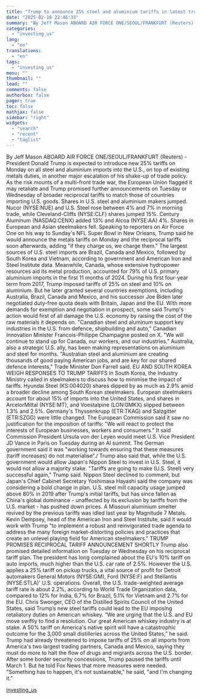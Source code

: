 ```yaml
---
title: "Trump to announce 25% steel and aluminium tariffs in latest trade salvo"
date: "2025-02-10 22:46:33"
summary: "By Jeff Mason ABOARD AIR FORCE ONE/SEOUL/FRANKFURT (Reuters) - President Donald Trump is expected to introduce new 25% tariffs on Monday on all steel and aluminium imports into the U.S., on top of existing metals duties, in another major escalation of his shake-up of trade policy. As the risk mounts..."
categories:
  - "investing_us"
lang:
  - "en"
translations:
  - "en"
tags:
  - "investing_us"
menu: ""
thumbnail: ""
lead: ""
comments: false
authorbox: false
pager: true
toc: false
mathjax: false
sidebar: "right"
widgets:
  - "search"
  - "recent"
  - "taglist"
---
```


By Jeff Mason ABOARD AIR FORCE ONE/SEOUL/FRANKFURT (Reuters) - President Donald Trump is expected to introduce new 25% tariffs on Monday on all steel and aluminium imports into the U.S., on top of existing metals duties, in another major escalation of his shake-up of trade policy. As the risk mounts of a multi-front trade war, the European Union flagged it may retaliate and Trump promised further announcements on Tuesday or Wednesday of broader reciprocal tariffs to match those of countries importing U.S. goods. Shares in U.S. steel and aluminium makers jumped. Nucor (NYSE:NUE) and U.S. Steel rose between 4% and 7% in morning trade, while Cleveland-Cliffs (NYSE:CLF) shares jumped 15%. Century Aluminum (NASDAQ:CENX) added 13% and Alcoa (NYSE:AA) 4%. Shares in European and Asian steelmakers fell. Speaking to reporters on Air Force One on his way to Sunday's NFL Super Bowl in New Orleans, Trump said he would announce the metals tariffs on Monday and the reciprocal tariffs soon afterwards, adding "if they charge us, we charge them." The largest sources of U.S. steel imports are Brazil, Canada and Mexico, followed by South Korea and Vietnam, according to government and American Iron and Steel Institute data. Meanwhile, Canada, whose extensive hydropower resources aid its metal production, accounted for 79% of U.S. primary aluminium imports in the first 11 months of 2024. During his first four-year term from 2017, Trump imposed tariffs of 25% on steel and 10% on aluminium. But he later granted several countries exemptions, including Australia, Brazil, Canada and Mexico, and his successor Joe Biden later negotiated duty-free quota deals with Britain, Japan and the EU. With more demands for exemption and negotiation in prospect, some said Trump's action would first of all damage the U.S. economy by raising the cost of the raw materials it depends on. "Canadian steel and aluminum support key industries in the U.S. from defence, shipbuilding and auto," Canadian Innovation Minister Francois-Philippe Champagne posted on X. "We will continue to stand up for Canada, our workers, and our industries." Australia, also a strategic U.S. ally, has been making representations on aluminium and steel for months. "Australian steel and aluminium are creating thousands of good paying American jobs, and are key for our shared defence interests," Trade Minister Don Farrell said. EU AND SOUTH KOREA WEIGH RESPONSES TO TRUMP TARIFFS In South Korea, the Industry Ministry called in steelmakers to discuss how to minimise the impact of tariffs. Hyundai Steel (KS:004020) shares dipped by as much as 2.9% amid a broader decline among South Korean steelmakers. European steelmakers account for about 15% of imports into the United States, and shares in ArcelorMittal (NYSE:MT), and Voestalpine (LON:0MKX) slipped between 1.3% and 2.5%. Germany's Thyssenkrupp (ETR:TKAG) and Salzgitter (ETR:SZGG) were little changed. The European Commission said it saw no justification for the imposition of tariffs: "We will react to protect the interests of European businesses, workers and consumers." It said Commission President Ursula von der Leyen would meet U.S. Vice President JD Vance in Paris on Tuesday during an AI summit. The German government said it was "working towards ensuring that these measures (tariff increases) do not materialise"./ Trump also said that, while the U.S. government would allow Japan's Nippon Steel to invest in U.S. Steel, it would not allow a majority stake. "Tariffs are going to make (U.S. Steel) very successful again," Trump said. Nippon Steel declined to comment, but Japan's Chief Cabinet Secretary Yoshimasa Hayashi said the company was considering a bold change in plan. U.S. steel mill capacity usage jumped above 80% in 2019 after Trump's initial tariffs, but has since fallen as China's global dominance - unaffected by its exclusion by tariffs from the U.S. market - has pushed down prices. A Missouri aluminium smelter revived by the previous tariffs was idled last year by Magnitude 7 Metals. Kevin Dempsey, head of the American Iron and Steel Institute, said it would work with Trump "to implement a robust and reinvigorated trade agenda to address the many foreign market-distorting policies and practices that create an unlevel playing field for American steelmakers." TRUMP PROMISES RECIPROCAL TARIFF ANNOUNCEMENT SHORTLY Trump also promised detailed information on Tuesday or Wednesday on his reciprocal tariff plan. The president has long complained about the EU's 10% tariff on auto imports, much higher than the U.S. car rate of 2.5%. However the U.S. applies a 25% tariff on pickup trucks, a vital source of profit for Detroit automakers General Motors (NYSE:GM), Ford (NYSE:F) and Stellantis (NYSE:STLA)' U.S. operations. Overall, the U.S. trade-weighted average tariff rate is about 2.2%, according to World Trade Organization data, compared to 12% for India, 6.7% for Brazil, 5.1% for Vietnam and 2.7% for the EU. Chris Swonger, CEO of the Distilled Spirits Council of the United States, said Trump’s new steel tariffs could lead to the EU imposing retaliatory duties on American whiskey. “We are urging that the U.S. and EU move swiftly to find a resolution. Our great American whiskey industry is at stake. A 50% tariff on America's native spirit will have a catastrophic outcome for the 3,000 small distilleries across the United States,” he said. Trump had already threatened to impose tariffs of 25% on all imports from America's two largest trading partners, Canada and Mexico, saying they must do more to halt the flow of drugs and migrants across the U.S. border. After some border security concessions, Trump paused the tariffs until March 1. But he told Fox News that more measures were needed. "Something has to happen, it's not sustainable," he said, "and I'm changing it."

[investing_us](https://www.investing.com/news/stock-market-news/asian-and-eu-steelmakers-shares-fall-after-trump-escalates-tariffs-3858817)
